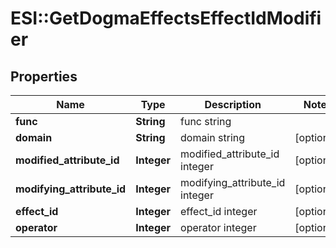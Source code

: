 # ESI::GetDogmaEffectsEffectIdModifier

## Properties
Name | Type | Description | Notes
------------ | ------------- | ------------- | -------------
**func** | **String** | func string | 
**domain** | **String** | domain string | [optional] 
**modified_attribute_id** | **Integer** | modified_attribute_id integer | [optional] 
**modifying_attribute_id** | **Integer** | modifying_attribute_id integer | [optional] 
**effect_id** | **Integer** | effect_id integer | [optional] 
**operator** | **Integer** | operator integer | [optional] 


